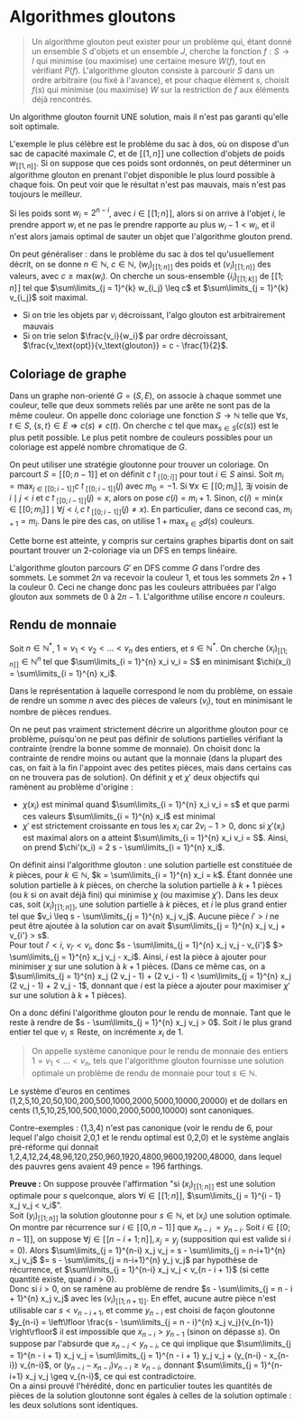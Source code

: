 # Algorithmes gloutons
> Un algorithme glouton peut exister pour un problème qui, étant donné un ensemble
> $S$ d'objets et un ensemble $J$, cherche la fonction $f: S \to I$ qui minimise
> (ou maximise) une certaine mesure $W(f)$, tout en vérifiant $P(f)$. L'algorithme
> glouton consiste à parcourir $S$ dans un ordre arbitraire (ou fixé à l'avance),
> et pour chaque élément $s$, choisit $f(s)$ qui minimise (ou maximise) $W$ sur la
> restriction de $f$ aux éléments déjà rencontrés.

Un algorithme glouton fournit UNE solution, mais il n'est pas garanti
qu'elle soit optimale.

L'exemple le plus célèbre est le problème du sac à dos, où on dispose d'un sac
de capacité maximale $C$, et de $[\![1,n]\!]$ une collection d'objets de poids
$w_{[\![1,n]\!]}$. Si on suppose que ces poids sont ordonnés, on peut déterminer
un algorithme glouton en prenant l'objet disponible le plus lourd possible à
chaque fois. On peut voir que le résultat n'est pas mauvais, mais n'est pas
toujours le meilleur.

Si les poids sont $w_i = 2^{n-i}$, avec $i \in [\![1;n]\!]$,
alors si on arrive à l'objet $i$, le prendre apport $w_i$ et ne pas le prendre
rapporte au plus $w_i - 1 < w_i$, et il n'est alors jamais optimal de sauter un
objet que l'algorithme glouton prend.

On peut généraliser : dans le problème du sac à dos tel qu'usuellement décrit,
on se donne $n \in \mathbb{N}$, $c \in \mathbb{N}$, $(w_i)_{[\![1;n]\!]}$ des
poids et $(v_i)_{[\![1;n]\!]}$ des valeurs, avec $c \geq \text{max} (w_i)$.
On cherche un sous-ensemble $\{i_i\}_{[\![1;k]\!]}$ de $[\![1;n]\!]$
tel que $\sum\limits_{j = 1}^{k} w_{i_j} \leq c$ et $\sum\limits_{j = 1}^{k} v_{i_j}$ soit maximal.
- Si on trie les objets par $v_i$ décroissant, l'algo glouton est arbitrairement
  mauvais
- Si on trie selon $\frac{v_i}{w_i}$ par ordre décroissant, $\frac{v_\text{opt}}{v_\text{glouton}} = c - \frac{1}{2}$.

## Coloriage de graphe
Dans un graphe non-orienté $G = (S,E)$, on associe à chaque sommet une couleur, telle que
deux sommets reliés par une arête ne sont pas de la même couleur.
On appelle donc coloriage une fonction $S \to \mathbb{N}$ telle que $\forall s,t \in S$,
$\{s,t\} \in E \Rightarrow c(s) \neq c(t)$. On cherche $c$ tel que
$\text{max}_{s \in S}(c(s))$ est le plus petit possible. Le plus petit nombre de
couleurs possibles pour un coloriage est appelé nombre chromatique de $G$.

On peut utiliser une stratégie gloutonne pour trouver un coloriage. On parcourt
$S = [\![0;n-1]\!]$ et on définit $c\restriction_{[\![0;i]\!]}$ pour tout $i \in S$
ainsi. Soit $m_i = \text{max}_{j \in [\![0;i-1]\!]} c\restriction_{[\![0;i-1]\!]}(j)$
avec $m_0 = -1$. Si $\forall x \in [\![0;m_i]\!]$, $\exists j \text{ voisin de } i \mid j < i$
et $c\restriction_{[\![0;i-1]\!]}(j) = x$, alors on pose $c(i) = m_i + 1$.
Sinon, $c(i) = \text{min}(x \in [\![0;m_i]\!] \mid \forall j < i, c\restriction_{[\![0;i-1]\!]}(j) \neq x)$.
En particulier, dans ce second cas, $m_{i + 1} = m_i$.
Dans le pire des cas, on utilise $1 + \text{max}_{s \in S} d(s)$ couleurs.

Cette borne est atteinte, y compris sur certains graphes bipartis dont on sait
pourtant trouver un 2-coloriage via un DFS en temps linéaire.

L'algorithme glouton parcours $G'$ en DFS comme $G$ dans l'ordre des sommets. Le
sommet $2n$ va recevoir la couleur $1$, et tous les sommets $2n + 1$ la couleur
$0$. Ceci ne change donc pas les couleurs attribuées par l'algo glouton aux
sommets de $0$ à $2n - 1$. L'algorithme utilise encore $n$ couleurs.

## Rendu de monnaie
Soit $n \in \mathbb{N}^{\ast}$, $1 = v_1 < v_2 < \ldots < v_n$ des entiers, et
$s \in \mathbb{N}^{\ast}$. On cherche $(x_i)_{[\![1;n]\!]} \in \mathbb{N}^n$
tel que $\sum\limits_{i = 1}^{n} x_i v_i = S$ en minimisant
$\chi(x_i) = \sum\limits_{i = 1}^{n} x_i$.

Dans le représentation à laquelle correspond le nom du problème, on essaie de
rendre un somme $n$ avec des pièces de valeurs $(v_i)$, tout en minimisant le
nombre de pièces rendues.

On ne peut pas vraiment strictement décrire un algorithme glouton pour ce
problème, puisqu'on ne peut pas définir de solutions partielles vérifiant la
contrainte (rendre la bonne somme de monnaie).
On choisit donc la contrainte de rendre moins ou autant que la monnaie (dans la
plupart des cas, on fait à la fin l'appoint avec des petites pièces, mais dans
certains cas on ne trouvera pas de solution). On définit $\chi$ et $\chi'$
deux objectifs qui ramènent au problème d'origine :
- $\chi(x_i)$ est minimal quand $\sum\limits_{i = 1}^{n} x_i v_i = s$ et que
  parmi ces valeurs $\sum\limits_{i = 1}^{n} x_i$ est minimal
- $\chi'$ est strictement croissante en tous les $x_i$ car $2 v_i - 1 > 0$,
  donc si $\chi'(x_i)$ est maximal alors on a atteint $\sum\limits_{i = 1}^{n} x_i v_i = S$.
  Ainsi, on prend $\chi'(x_i) = 2 s - \sum\limits_{i = 1}^{n} x_i$.

On définit ainsi l'algorithme glouton : une solution partielle est constituée de
$k$ pièces, pour $k \in \mathbb{N}$, $k = \sum\limits_{i = 1}^{n} x_i = k$.
Étant donnée une solution partielle à $k$ pièces, on cherche la solution
partielle à $k + 1$ pièces (ou $k$ si on avait déjà fini) qui minimise $\chi$
(ou maximise $\chi'$). Dans les deux cas, soit $(x_i)_{[\![1;n]\!]}$,
une solution partielle à $k$ pièces, et $i$ le plus grand entier tel que $v_i \leq s - \sum\limits_{j = 1}^{n} x_j v_j$.
Aucune pièce $i' > i$ ne peut être ajoutée à la solution car on avait $\sum\limits_{j = 1}^{n} x_j v_j + v_{i'} > s$.\
Pour tout $i' < i$, $v_{i'} < v_i$, donc $s - \sum\limits_{j = 1}^{n} x_j v_j - v_{i'}$
$> \sum\limits_{j = 1}^{n} x_j v_j - x_i$. Ainsi, $i$ est la pièce à ajouter
pour minimiser $\chi$ sur une solution à $k + 1$ pièces. (Dans ce même cas, on a
$\sum\limits_{j = 1}^{n} x_j (2 v_j - 1) + (2 v_i - 1) < \sum\limits_{j = 1}^{n} x_j (2 v_j - 1) + 2 v_j - 1$,
donnant que $i$ est la pièce a ajouter pour maximiser $\chi'$ sur une solution à
$k + 1$ pièces).

On a donc défini l'algorithme glouton pour le rendu de monnaie. Tant que le
reste à rendre de $s - \sum\limits_{j = 1}^{n} x_j v_j > 0$. Soit $i$ le plus
grand entier tel que $v_i \leq \text{Reste}$, on incrémente $x_i$ de $1$.

> On appelle système canonique pour le rendu de monnaie des entiers $1 = v_1 < \ldots < v_n$,
> tels que l'algorithme glouton fournisse une solution optimale un problème de
> rendu de monnaie pour tout $s \in \mathbb{N}$.

Le système d'euros en centimes (1,2,5,10,20,50,100,200,500,1000,2000,5000,10000,20000)
et de dollars en cents (1,5,10,25,100,500,1000,2000,5000,10000) sont canoniques.

Contre-exemples : (1,3,4) n'est pas canonique (voir le rendu de 6, pour lequel
l'algo choisit 2,0,1 et le rendu optimal est 0,2,0) et le système anglais
pré-réforme qui donnait 1,2,4,12,24,48,96,120,250,960,1920,4800,9600,19200,48000,
dans lequel des pauvres gens avaient 49 pence = 196 farthings.


__Preuve :__ On suppose prouvée l'affirmation
"si $(x_i)_{[\![1;n]\!]}$ est une solution optimale pour $s$ quelconque, alors
$\forall i \in [\![1;n]\!]$, $\sum\limits_{j = 1}^{i - 1} x_j v_j < v_i$".\
Soit $(y_i)_{[\![1;n]\!]}$ la solution gloutonne pour $s \in \mathbb{N}$,
et $(x_i)$ une solution optimale. On montre par récurrence sur $i \in [\![0,n-1]\!]$ que $x_{n-i}$
$= y_{n - i}$.
Soit $i \in [\![0;n-1]\!]$, on suppose $\forall j \in [\![n-i+1;n]\!], x_j = y_j$
(supposition qui est valide si $i = 0$). Alors
$\sum\limits_{j = 1}^{n-i} x_j v_j = s - \sum\limits_{j = n-i+1}^{n} x_j v_j$
$= s - \sum\limits_{j = n-i+1}^{n} y_j v_j$ par hypothèse de récurrence,
et $\sum\limits_{j = 1}^{n-i} x_j v_j < v_{n - i + 1}$ (si cette quantité
existe, quand $i > 0$).\
Donc si $i > 0$, on se ramène au problème de rendre
$s - \sum\limits_{j = n - i + 1}^{n} x_j v_j$ avec les
$(v_i)_{[\![1;n+1]\!]}$. En effet, aucune autre pièce n'est utilisable car $s < v_{n-i+1}$,
et comme $y_{n-i}$ est choisi de façon gloutonne $y_{n-i} = \left\lfloor \frac{s - \sum\limits_{j = n - i}^{n} x_j v_j}{v_{n-1}} \right\rfloor$
il est impossible que $x_{n-i} > y_{n-1}$ (sinon on dépasse $s$). On suppose par
l'absurde que $x_{n-i} < y_{n-i}$, ce qui implique que
$\sum\limits_{j = 1}^{n - i + 1} x_j v_j = \sum\limits_{j = 1}^{n - i + 1} y_j v_j + (y_{n-i} - x_{n-i}) v_{n-i}$,
or $(y_{n-i} - x_{n-i}) v_{n-i} \geq v_{n-i}$, donnant
$\sum\limits_{j = 1}^{n-i+1} x_j v_j \geq v_{n-i}$, ce qui est contradictoire.\
On a ainsi prouvé l'hérédité, donc en particulier toutes les quantités de pièces
de la solution gloutonne sont égales à celles de la solution optimale : les deux
solutions sont identiques.
